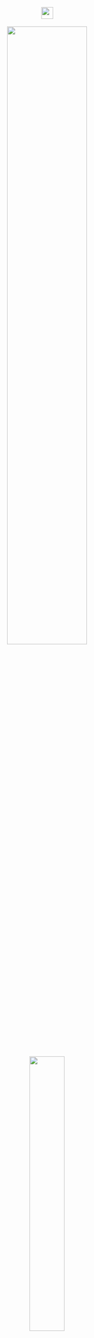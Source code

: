 <p align="center">   <img src="https://user-images.githubusercontent.com/5679180/79618120-0daffb80-80be-11ea-819e-d2b0fa904d07.gif" width="27px">
 <br><br>  <img width="60%" src= "https://readme-typing-svg.demolab.com?font=Fira+Code&pause=1000&color=4a76fc&background=FF6AAA00&vCenter=false&multiline=true&width=435&height=30&lines=Hi Guys I'm Raito ">   
 
  <img width="40%" src= "https://readme-typing-svg.demolab.com?font=Fira+Code&pause=1000&color=4a76fc&background=FF6AAA00&vCenter=false&multiline=true&width=435&height=40&lines=Ricardo Quaresma is the best">  

   <br><br>
                         <samp> <br><img src="https://count.getloli.com/get/@:mQ7nurs3vim?theme=asoul">
   
   </samp>
</p>
<img align="left" width="45%" src="https://github-readme-stats.vercel.app/api?username=Q7nurs3vim&show_icons=true&theme=react&hide_border=true&bg_color=0D1117">
<img align="left" width="45%" src="https://github-readme-streak-stats.herokuapp.com/?user=Q7nurs3vim&theme=black-ice&hide_border=true&stroke=0000&background=0D1117">

<img width="100%" align="center" src="https://i.pinimg.com/564x/ad/b2/c1/adb2c19cbee39eedb5d34f5d99c98997.jpg" alt="background">





